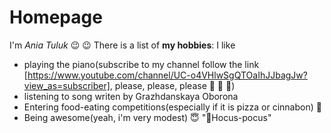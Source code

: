 # Homepage
I'm *Ania Tuluk* 	😉 :wink:
There is a list of **my hobbies**:
I like 
* playing the piano(subscribe to my channel follow the link [https://www.youtube.com/channel/UC-o4VHlwSgQTOaIhJJbagJw?view_as=subscriber], please, please, please :pray: :pray: :pray:)
* listening to song writen by Grazhdanskaya Oborona
* Entering food-eating competitions(especially if it is pizza or cinnabon) :pizza:
* Being awesome(yeah, i'm very modest) :innocent:
"🧙Hocus-pocus"

